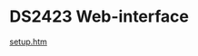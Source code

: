 # DS2423 Web-interface

[setup.htm](https://rawcdn.githack.com/honechko/DS2423/main/Web/setup.htm)

